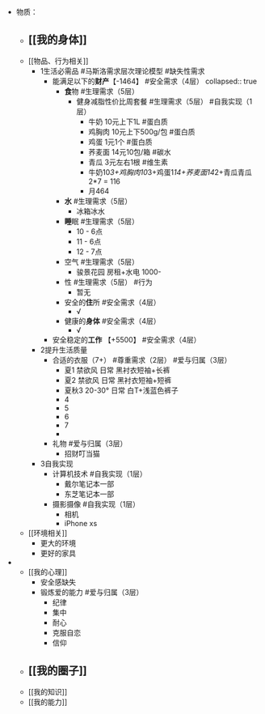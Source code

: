 - 物质：
	- [[我的身体]]
		-
	- [[物品、行为相关]]
		- 1生活必需品 #马斯洛需求层次理论模型 #缺失性需求
			- 能满足以下的**财产**【-1464】 #安全需求（4层）
			  collapsed:: true
				- **食**物 #生理需求（5层）
					- 健身减脂性价比周套餐 #生理需求（5层） #自我实现（1层）
						- 牛奶 10元上下1L #蛋白质
						- 鸡胸肉 10元上下500g/包 #蛋白质
						- 鸡蛋 1元1个 #蛋白质
						- 荞麦面 14元10包/箱 #碳水
						- 青瓜 3元左右1根 #维生素
						- 牛奶10*3+鸡胸肉10*3+鸡蛋1*14+荞麦面14*2+青瓜青瓜2*7 = 116
						- 月464
				- **水** #生理需求（5层）
					- 冰箱冰水
				- **睡**眠 #生理需求（5层）
					- 10 - 6点
					- 11 - 6点
					- 12 - 7点
				- 空气 #生理需求（5层）
					- 骏景花园 房租+水电 1000-
				- 性 #生理需求（5层） #行为
					- 暂无
				- 安全的**住**所 #安全需求（4层）
					- √
				- 健康的**身体** #安全需求（4层）
					- √
			- 安全稳定的**工作** 【+5500】 #安全需求（4层）
		- 2提升生活质量
			- 合适的衣服（7+） #尊重需求（2层） #爱与归属（3层）
				- 夏1 禁欲风 日常 黑衬衣短袖+长裤
				- 夏2 禁欲风 日常 黑衬衣短袖+短裤
				- 夏秋3 20-30° 日常 白T+浅蓝色裤子
				- 4
				- 5
				- 6
				- 7
				-
			- 礼物 #爱与归属（3层）
				- 招财叮当猫
		- 3自我实现
			- 计算机技术 #自我实现（1层）
				- 戴尔笔记本一部
				- 东芝笔记本一部
			- 摄影摄像 #自我实现（1层）
				- 相机
				- iPhone xs
	- [[环境相关]]
		- 更大的环境
		- 更好的家具
-
	- [[我的心理]]
		- 安全感缺失
		- 锻炼爱的能力 #爱与归属（3层）
			- 纪律
			- 集中
			- 耐心
			- 克服自恋
			- 信仰
	- [[我的圈子]]
		-
	- [[我的知识]]
	- [[我的能力]]
